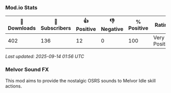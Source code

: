 ### Mod.io Stats
<!-- MODIO:START -->

| 💾 Downloads | 👤 Subscribers | 👍 Positive | 👎 Negative | % Positive | Rating |
|------------|-------------|------------|------------|------------|--------|
| 402 | 136 | 12 | 0 | 100 | Very Positive |

_Last updated: 2025-09-14 01:56 UTC_
<!-- MODIO:END -->

### Melvor Sound FX
This mod aims to provide the nostalgic OSRS sounds to Melvor Idle skill actions.


